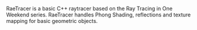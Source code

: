 RaeTracer is a basic C++ raytracer based on the Ray Tracing in One Weekend series. RaeTracer handles Phong Shading, reflections and texture mapping for basic geometric objects. 
